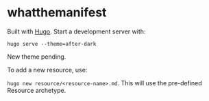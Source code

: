 # whatthemanifest

Built with [Hugo](https://gohugo.io). Start a development server with:

`hugo serve --theme=after-dark`

New theme pending.

To add a new resource, use:

`hugo new resource/<resource-name>.md`. This will use the pre-defined Resource archetype.
